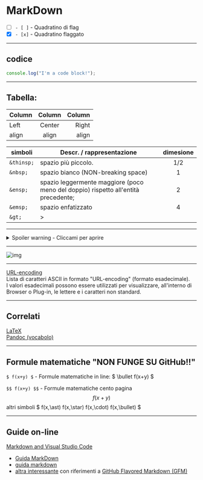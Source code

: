 # MarkDown

- [ ] `- [ ]` - Quadratino di flag
- [x] `- [x]` - Quadratino flaggato

---
## codice
```js
console.log("I'm a code block!");
```

---
## Tabella:

Column | Column | Column
:----- | :----: | -----:
Left   | Center | Right
align  | align  | align


simboli | Descr. / rappresentazione  | dimesione
------ | ------ | :--:
`&thinsp;` | spazio più piccolo. | 1/2
`&nbsp;`   | spazio bianco (NON-breaking space) | 1
`&ensp;`   | spazio leggermente maggiore (poco meno del doppio) rispetto all'entità precedente; | 2
`&emsp;`   | spazio enfatizzato  | 4
`&gt;`   | &gt;  | 

---

<details> <summary>Spoiler warning - Cliccami per aprire</summary>

`<details open> <summary>Spoiler warning</summary>`  
riga vuota!!  
> contenuto  

`</details>`
</details>

---
![img](https://fakeimg.pl/100)

---
[URL-encoding](https://www.bettiolo.com/custom/1/tools/Utilit%C3%A0%20per%20il%20programmatore%20Web/URL%20Encoding%20-%20Lista%20caratteri.asp)  
Lista di caratteri ASCII in formato "URL-encoding" (formato esadecimale).  
I valori esadecimali possono essere utilizzati per visualizzare, all'interno di Browser o Plug-in, le lettere e i caratteri non standard.  

---
## Correlati
[LaTeX](../LaTeX/ReadMe.md)  
[Pandoc (vocabolo)](./../Supporti/Utility/ReadMe.md#Pandoc)

---
## Formule matematiche "NON FUNGE SU GitHub!!"
`$ f(x+y) $` - Formule matematiche in line: $ \bullet  f(x+y) $

`$$ f(x+y) $$` - Formule matematiche cento pagina $$ f(x+y) $$
altri simboli $ f(x,\ast) f(x,\star) f(x,\cdot) f(x,\bullet)  $

---
## Guide on-line

[Markdown and Visual Studio Code](https://code.visualstudio.com/docs/languages/markdown#_markdown-preview-security)
- [Guida MarkDown](https://learntutorials.net/it/markdown/topic/529/iniziare-con-markdown)
- [guida markdown](https://www.qownnotes.org/it/getting-started/markdown.html)  
- [altra interessante](https://experienceleague.adobe.com/docs/contributor/contributor-guide/writing-essentials/markdown.html?lang=it) con riferimenti a [GitHub Flavored Markdown (GFM)](https://docs.github.com/en/get-started/writing-on-github)